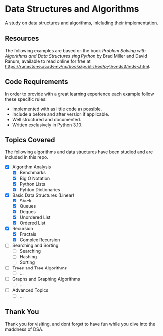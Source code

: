 # Data Structures and Algorithms
A study on data structures and algorithms, inlcluding their implementation.

## Resources
The following examples are based on the book *Problem Solving with Algorithms and Data Structures sing Python* by Brad Miller and David Ranum, available to read online for free at https://runestone.academy/ns/books/published/pythonds3/index.html. 

## Code Requirements
In order to provide with a great learning experience each example follow these specific rules:
* Implemented with as little code as possible.
* Include a before and after version if applicable.
* Well structured and documented.
* Written exclusively in Python 3.10.

## Topics Covered
The following algorithms and data structures have been studied and are included in this repo.
- [x] Algorithm Analysis
  - [x] Benchmarks
  - [x] Big O Notation
  - [x] Python Lists
  - [x] Pyhton Dictionaries   
- [x] Basic Data Structures (Linear)
  - [x] Stack
  - [x] Queues
  - [x] Deques
  - [x] Unordered List
  - [x] Ordered List
- [x] Recursion
  - [x] Fractals
  - [x] Complex Recursion
- [ ] Searching and Sorting
  - [ ] Searching
  - [ ] Hashing
  - [ ] Sorting
- [ ] Trees and Tree Algorithms
    - [ ] ...
- [ ] Graphs and Graphing Algorithms
    - [ ] ...
- [ ] Advanced Topics
    - [ ] ...

## Thank You
Thank you for visiting, and dont forget to have fun while you dive into the maddness of DSA.
